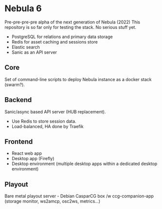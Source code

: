 Nebula 6
========

Pre-pre-pre-pre alpha of the next generation of Nebula (2022)
This repository is so far only for testing the stack. No serious stuff yet.

 - PostgreSQL for relations and primary data storage
 - Redis for asset caching and sessions store
 - Elastic search
 - Sanic as an API server


Core
----

Set of command-line scripts to deploy Nebula instance as a docker stack (swarm?).

Backend
-------

Sanic/async based API server (HUB replacement).

 - Use Redis to store session data.
 - Load-balanced, HA done by Traefik

Frontend
--------

 - React web app
 - Desktop app (Firefly)
 - Desktop environment (multiple desktop apps within a dedicated desktop environment)

Playout
-------

Bare metal playout server - Debian CasparCG box /w ccg-companion-app (storage monitor,
ws2amcp, osc2ws, metrics...)
